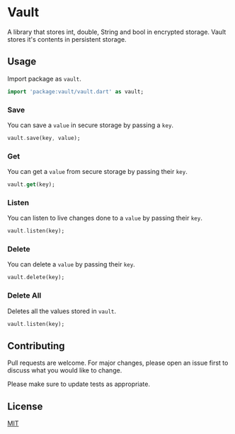 # Vault

A library that stores int, double, String and bool in encrypted storage. Vault stores it's contents in persistent storage.

## Usage

Import package as ```vault```.
```dart
import 'package:vault/vault.dart' as vault;
```

### Save
You can save a ```value``` in secure storage by passing a ```key```.

```dart
vault.save(key, value);
```

### Get
You can get a ```value``` from secure storage by passing their ```key```.

```dart
vault.get(key);
```

### Listen
You can listen to live changes done to a ```value``` by passing their ```key```.

```dart
vault.listen(key);
```

### Delete
You can delete a ```value``` by passing their ```key```.

```dart
vault.delete(key);
```

### Delete All
Deletes all the values stored in ```vault```.

```dart
vault.listen(key);
```

## Contributing
Pull requests are welcome. For major changes, please open an issue first to discuss what you would like to change.

Please make sure to update tests as appropriate.

## License
[MIT](https://github.com/Unengineered/vault/blob/main/LICENSE)